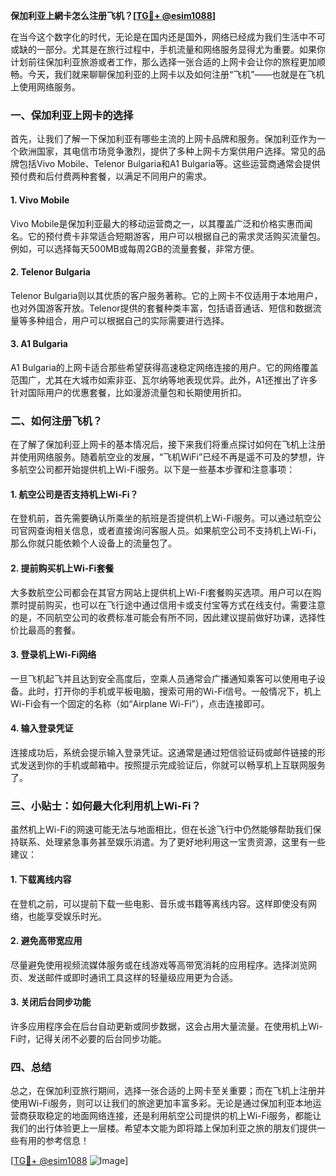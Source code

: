 **保加利亚上網卡怎么注册飞机？[[TG💪+ @esim1088](https://t.me/s/esim1088)]**

在当今这个数字化的时代，无论是在国内还是国外，网络已经成为我们生活中不可或缺的一部分。尤其是在旅行过程中，手机流量和网络服务显得尤为重要。如果你计划前往保加利亚旅游或者工作，那么选择一张合适的上网卡会让你的旅程更加顺畅。今天，我们就来聊聊保加利亚的上网卡以及如何注册“飞机”——也就是在飞机上使用网络服务。

### 一、保加利亚上网卡的选择

首先，让我们了解一下保加利亚有哪些主流的上网卡品牌和服务。保加利亚作为一个欧洲国家，其电信市场竞争激烈，提供了多种上网卡方案供用户选择。常见的品牌包括Vivo Mobile、Telenor Bulgaria和A1 Bulgaria等。这些运营商通常会提供预付费和后付费两种套餐，以满足不同用户的需求。

#### 1. Vivo Mobile
Vivo Mobile是保加利亚最大的移动运营商之一，以其覆盖广泛和价格实惠而闻名。它的预付费卡非常适合短期游客，用户可以根据自己的需求灵活购买流量包。例如，可以选择每天500MB或每周2GB的流量套餐，非常方便。

#### 2. Telenor Bulgaria
Telenor Bulgaria则以其优质的客户服务著称。它的上网卡不仅适用于本地用户，也对外国游客开放。Telenor提供的套餐种类丰富，包括语音通话、短信和数据流量等多种组合，用户可以根据自己的实际需要进行选择。

#### 3. A1 Bulgaria
A1 Bulgaria的上网卡适合那些希望获得高速稳定网络连接的用户。它的网络覆盖范围广，尤其在大城市如索非亚、瓦尔纳等地表现优异。此外，A1还推出了许多针对国际用户的优惠套餐，比如漫游流量包和长期使用折扣。

### 二、如何注册飞机？

在了解了保加利亚上网卡的基本情况后，接下来我们将重点探讨如何在飞机上注册并使用网络服务。随着航空业的发展，“飞机WiFi”已经不再是遥不可及的梦想，许多航空公司都开始提供机上Wi-Fi服务。以下是一些基本步骤和注意事项：

#### 1. 航空公司是否支持机上Wi-Fi？
在登机前，首先需要确认所乘坐的航班是否提供机上Wi-Fi服务。可以通过航空公司官网查询相关信息，或者直接询问客服人员。如果航空公司不支持机上Wi-Fi，那么你就只能依赖个人设备上的流量包了。

#### 2. 提前购买机上Wi-Fi套餐
大多数航空公司都会在其官方网站上提供机上Wi-Fi套餐购买选项。用户可以在购票时提前购买，也可以在飞行途中通过信用卡或支付宝等方式在线支付。需要注意的是，不同航空公司的收费标准可能会有所不同，因此建议提前做好功课，选择性价比最高的套餐。

#### 3. 登录机上Wi-Fi网络
一旦飞机起飞并且达到安全高度后，空乘人员通常会广播通知乘客可以使用电子设备。此时，打开你的手机或平板电脑，搜索可用的Wi-Fi信号。一般情况下，机上Wi-Fi会有一个固定的名称（如“Airplane Wi-Fi”），点击连接即可。

#### 4. 输入登录凭证
连接成功后，系统会提示输入登录凭证。这通常是通过短信验证码或邮件链接的形式发送到你的手机或邮箱中。按照提示完成验证后，你就可以畅享机上互联网服务了。

### 三、小贴士：如何最大化利用机上Wi-Fi？

虽然机上Wi-Fi的网速可能无法与地面相比，但在长途飞行中仍然能够帮助我们保持联系、处理紧急事务甚至娱乐消遣。为了更好地利用这一宝贵资源，这里有一些建议：

#### 1. 下载离线内容
在登机之前，可以提前下载一些电影、音乐或书籍等离线内容。这样即使没有网络，也能享受娱乐时光。

#### 2. 避免高带宽应用
尽量避免使用视频流媒体服务或在线游戏等高带宽消耗的应用程序。选择浏览网页、发送邮件或即时通讯工具这样的轻量级应用更为合适。

#### 3. 关闭后台同步功能
许多应用程序会在后台自动更新或同步数据，这会占用大量流量。在使用机上Wi-Fi时，记得关闭不必要的后台同步功能。

### 四、总结

总之，在保加利亚旅行期间，选择一张合适的上网卡至关重要；而在飞机上注册并使用Wi-Fi服务，则可以让我们的旅途更加丰富多彩。无论是通过保加利亚本地运营商获取稳定的地面网络连接，还是利用航空公司提供的机上Wi-Fi服务，都能让我们的出行体验更上一层楼。希望本文能为即将踏上保加利亚之旅的朋友们提供一些有用的参考信息！

[[TG💪+ @esim1088](https://t.me/s/esim1088) ![Image](https://i.postimg.cc/4NQfJmqS/Snipaste-2025-05-13-00-14-12.png)]